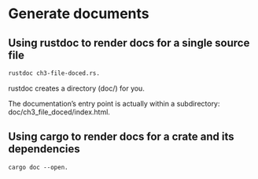 # Generate documents

## Using rustdoc to render docs for a single source file

```sh
rustdoc ch3-file-doced.rs.
```

rustdoc creates a directory (doc/) for you.

The documentation’s entry point is actually within a subdirectory: doc/ch3_file_doced/index.html.

## Using cargo to render docs for a crate and its dependencies

```
cargo doc --open.
```
